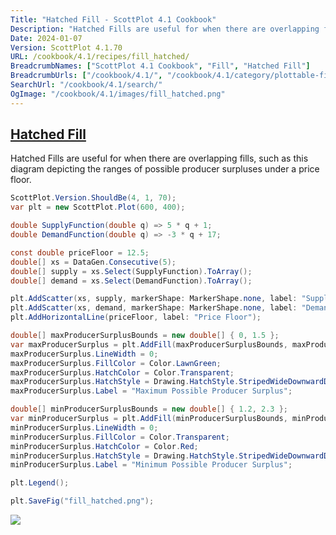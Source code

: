 ```yaml
---
Title: "Hatched Fill - ScottPlot 4.1 Cookbook"
Description: "Hatched Fills are useful for when there are overlapping fills, such as this diagram depicting the ranges of possible producer surpluses under a price floor."
Date: 2024-01-07
Version: ScottPlot 4.1.70
URL: /cookbook/4.1/recipes/fill_hatched/
BreadcrumbNames: ["ScottPlot 4.1 Cookbook", "Fill", "Hatched Fill"]
BreadcrumbUrls: ["/cookbook/4.1/", "/cookbook/4.1/category/plottable-fill", "/cookbook/4.1/recipes/fill_hatched/"]
SearchUrl: "/cookbook/4.1/search/"
OgImage: "/cookbook/4.1/images/fill_hatched.png"
---
```


<h2><a id='hatched-fill' href='/cookbook/4.1/recipes/fill_hatched/'>Hatched Fill</a></h2>

Hatched Fills are useful for when there are overlapping fills, such as this diagram depicting the ranges of possible producer surpluses under a price floor.

```cs
ScottPlot.Version.ShouldBe(4, 1, 70);
var plt = new ScottPlot.Plot(600, 400);

double SupplyFunction(double q) => 5 * q + 1;
double DemandFunction(double q) => -3 * q + 17;

const double priceFloor = 12.5;
double[] xs = DataGen.Consecutive(5);
double[] supply = xs.Select(SupplyFunction).ToArray();
double[] demand = xs.Select(DemandFunction).ToArray();

plt.AddScatter(xs, supply, markerShape: MarkerShape.none, label: "Supply");
plt.AddScatter(xs, demand, markerShape: MarkerShape.none, label: "Demand");
plt.AddHorizontalLine(priceFloor, label: "Price Floor");

double[] maxProducerSurplusBounds = new double[] { 0, 1.5 };
var maxProducerSurplus = plt.AddFill(maxProducerSurplusBounds, maxProducerSurplusBounds.Select(SupplyFunction).ToArray(), maxProducerSurplusBounds, Enumerable.Repeat(priceFloor, 2).ToArray());
maxProducerSurplus.LineWidth = 0;
maxProducerSurplus.FillColor = Color.LawnGreen;
maxProducerSurplus.HatchColor = Color.Transparent;
maxProducerSurplus.HatchStyle = Drawing.HatchStyle.StripedWideDownwardDiagonal;
maxProducerSurplus.Label = "Maximum Possible Producer Surplus";

double[] minProducerSurplusBounds = new double[] { 1.2, 2.3 };
var minProducerSurplus = plt.AddFill(minProducerSurplusBounds, minProducerSurplusBounds.Select(SupplyFunction).ToArray(), minProducerSurplusBounds, Enumerable.Repeat(priceFloor, 2).ToArray());
minProducerSurplus.LineWidth = 0;
minProducerSurplus.FillColor = Color.Transparent;
minProducerSurplus.HatchColor = Color.Red;
minProducerSurplus.HatchStyle = Drawing.HatchStyle.StripedWideDownwardDiagonal;
minProducerSurplus.Label = "Minimum Possible Producer Surplus";

plt.Legend();

plt.SaveFig("fill_hatched.png");
```

<img src='../../images/fill_hatched.png' class='d-block mx-auto my-5' />


